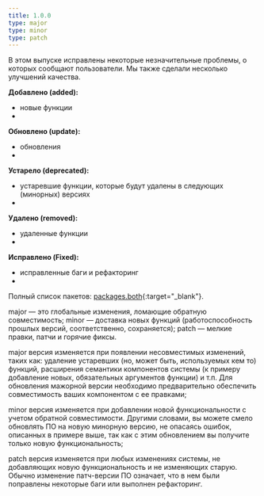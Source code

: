 ```yaml
---
title: 1.0.0
type: major
type: minor
type: patch
---
```


В этом выпуске исправлены некоторые незначительные проблемы, о которых сообщают пользователи. Мы также сделали несколько улучшений качества.

**Добавлено (added):**

- новые функции
- 

**Обновлено (update):**

- обновления
- 

**Устарело (deprecated):**

- устаревшие функции, которые будут удалены в следующих (минорных) версиях
- 

**Удалено (removed):**

- удаленные функции
- 

**Исправлено (Fixed):**

- исправленные баги и рефакторинг
- 

Полный список пакетов: [packages.both](https://github.com/ctlos/ctlosiso/blob/xfce/packages.both){:target="_blank"}.



major — это глобальные изменения, ломающие обратную совместимость;
minor — доставка новых функций (работоспособность прошлых версий, соответственно, сохраняется);
patch — мелкие правки, патчи и горячие фиксы.

major версия изменяется при появлении несовместимых изменений, таких как: удаление устаревших (но, может быть, используемых кем то) функций, расширения семантики компонентов системы (к примеру добавление новых, обязательных аргументов функции) и т.п. Для обновления мажорной версии необходимо предварительно обеспечить совместимость ваших компонентом с ее правками;

minor версия изменяется при добавлении новой функциональности с учетом обратной совместимости. Другими словами, вы можете смело обновлять ПО на новую минорную версию, не опасаясь ошибок, описанных в примере выше, так как с этим обновлением вы получите только новую функциональность;

patch версия изменяется при любых изменениях системы, не добавляющих новую функциональность и не изменяющих старую. Обычно изменение патч-версии ПО означает, что в нем были поправлены некоторые баги или выполнен рефакторинг.